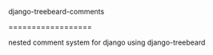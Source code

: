 django-treebeard-comments

==================

nested comment system for django using django-treebeard
